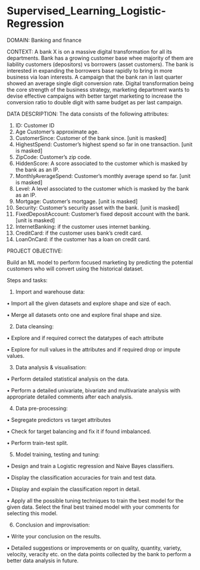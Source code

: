 # Supervised_Learning_Logistic-Regression

DOMAIN: Banking and finance

CONTEXT: 
A bank X is on a massive digital transformation for all its departments. Bank has a growing customer base whee
majority of them are liability customers (depositors) vs borrowers (asset customers). The bank is interested in expanding the
borrowers base rapidly to bring in more business via loan interests. A campaign that the bank ran in last quarter showed an
average single digit conversion rate. Digital transformation being the core strength of the business strategy, marketing
department wants to devise effective campaigns with better target marketing to increase the conversion ratio to double digit
with same budget as per last campaign.

DATA DESCRIPTION: 
The data consists of the following attributes:

1. ID: Customer ID
2. Age Customer’s approximate age.
3. CustomerSince: Customer of the bank since. [unit is masked]
4. HighestSpend: Customer’s highest spend so far in one transaction. [unit is masked]
5. ZipCode: Customer’s zip code.
6. HiddenScore: A score associated to the customer which is masked by the bank as an IP.
7. MonthlyAverageSpend: Customer’s monthly average spend so far. [unit is masked]
8. Level: A level associated to the customer which is masked by the bank as an IP.
9. Mortgage: Customer’s mortgage. [unit is masked]
10. Security: Customer’s security asset with the bank. [unit is masked]
11. FixedDepositAccount: Customer’s fixed deposit account with the bank. [unit is masked]
12. InternetBanking: if the customer uses internet banking.
13. CreditCard: if the customer uses bank’s credit card.
14. LoanOnCard: if the customer has a loan on credit card.

PROJECT OBJECTIVE: 

Build an ML model to perform focused marketing by predicting the potential customers who will
convert using the historical dataset.

Steps and tasks:


1. Import and warehouse data:


• Import all the given datasets and explore shape and size of each.

• Merge all datasets onto one and explore final shape and size.

2. Data cleansing:


• Explore and if required correct the datatypes of each attribute

• Explore for null values in the attributes and if required drop or impute values.

3. Data analysis & visualisation:


• Perform detailed statistical analysis on the data.

• Perform a detailed univariate, bivariate and multivariate analysis with appropriate detailed comments after each analysis.

4. Data pre-processing:


• Segregate predictors vs target attributes

• Check for target balancing and fix it if found imbalanced.

• Perform train-test split.

5. Model training, testing and tuning:


• Design and train a Logistic regression and Naive Bayes classifiers.

• Display the classification accuracies for train and test data.

• Display and explain the classification report in detail.

• Apply all the possible tuning techniques to train the best model for the given data. Select the final best trained model with
your comments for selecting this model.

6. Conclusion and improvisation:


• Write your conclusion on the results.

• Detailed suggestions or improvements or on quality, quantity, variety, velocity, veracity etc. on the data points collected by the
bank to perform a better data analysis in future.
